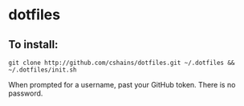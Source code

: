 dotfiles
========

## To install:

`git clone http://github.com/cshains/dotfiles.git ~/.dotfiles && ~/.dotfiles/init.sh`

When prompted for a username, past your GitHub token. There is no password.
